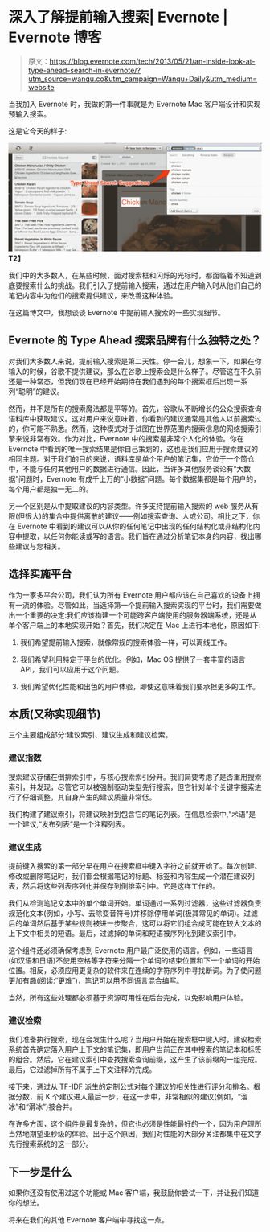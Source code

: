 # 深入了解提前输入搜索| Evernote | Evernote 博客

> 原文：<https://blog.evernote.com/tech/2013/05/21/an-inside-look-at-type-ahead-search-in-evernote/?utm_source=wanqu.co&utm_campaign=Wanqu+Daily&utm_medium=website>

当我加入 Evernote 时，我做的第一件事就是为 Evernote Mac 客户端设计和实现预输入搜索。

这是它今天的样子:

**![](img/647efb095641ec1fb74cbb3b240dce24.png)T2】**

我们中的大多数人，在某些时候，面对搜索框和闪烁的光标时，都面临着不知道到底要搜索什么的挑战。我们引入了提前输入搜索，通过在用户输入时从他们自己的笔记内容中为他们的搜索提供建议，来改善这种体验。

在这篇博文中，我想谈谈 Evernote 中提前输入搜索的一些实现细节。

## Evernote 的 Type Ahead 搜索品牌有什么独特之处？

对我们大多数人来说，提前输入搜索是第二天性。停一会儿，想象一下，如果在你输入的时候，谷歌不提供建议，那么在谷歌上搜索会是什么样子。尽管这在不久前还是一种常态，但我们现在已经开始期待在我们遇到的每个搜索框后出现一系列“聪明”的建议。

然而，并不是所有的搜索魔法都是平等的。首先，谷歌从不断增长的公众搜索查询语料库中获取建议。这对用户来说意味着，你看到的建议通常是其他人以前搜索过的，你可能不熟悉。然而，这种模式对于试图在世界范围内搜索信息的网络搜索引擎来说非常有效。作为对比，Evernote 中的搜索是非常个人化的体验。你在 Evernote 中看到的唯一搜索结果是你自己策划的，这也是我们应用于搜索建议的相同主题。对于我们的目的来说，语料库是单个用户的笔记集，它位于一个筒仓中，不能与任何其他用户的数据进行通信。因此，当许多其他服务谈论有“大数据”问题时，Evernote 有成千上万的“小数据”问题。每个数据集都是每个用户的，每个用户都是独一无二的。

另一个区别是从中提取建议的内容类型。许多支持提前输入搜索的 web 服务从有限(但很大)的集合中提供离散的建议——例如搜索查询、人或公司。相比之下，你在 Evernote 中看到的建议可以从你的任何笔记中出现的任何结构化或非结构化内容中提取，以任何你能读或写的语言。我们旨在通过分析笔记本身的内容，找出哪些建议与您相关。

## 选择实施平台

作为一家多平台公司，我们认为所有 Evernote 用户都应该在自己喜欢的设备上拥有一流的体验。尽管如此，当选择第一个提前输入搜索实现的平台时，我们需要做出一个重要的决定:我们应该构建一个可能跨客户端使用的服务器端系统，还是从单个客户端上的本地实现开始？首先，我们决定在 Mac 上进行本地化，原因如下:

1.  我们希望提前输入搜索，就像常规的搜索体验一样，可以离线工作。

2.  我们希望利用特定于平台的优化。例如，Mac OS 提供了一套丰富的语言 API，我们可以应用于这个问题。

3.  我们希望优化性能和出色的用户体验，即使这意味着我们要承担更多的工作。

## 本质(又称实现细节)

三个主要组成部分:建议索引、建议生成和建议检索。

### 建议指数

搜索建议存储在倒排索引中，与核心搜索索引分开。我们简要考虑了是否重用搜索索引，并发现，尽管它可以被强制驱动类型先行搜索，但它针对单个关键字搜索进行了仔细调整，其自身产生的建议质量非常低。

我们构建了建议索引，将建议映射到包含它的笔记列表。在信息检索中,“术语”是一个建议,“发布列表”是一个注释列表。

### 建议生成

提前键入搜索的第一部分早在用户在搜索框中键入字符之前就开始了。每次创建、修改或删除笔记时，我们都会根据笔记的标题、标签和内容生成一个潜在建议列表，然后将这些列表序列化并保存到倒排索引中。它是这样工作的。

我们从检测笔记文本中的单个单词开始。单词通过一系列过滤器，这些过滤器负责规范化文本(例如，小写、去除变音符号)并移除停用单词(极其常见的单词)。过滤后的单词然后基于某些规则被进一步聚合，这可以将它们组合成可能在较大文本的上下文中相关的短语。最后，过滤掉的单词和短语被序列化到建议索引中。

这个组件还必须确保考虑到 Evernote 用户最广泛使用的语言。例如，一些语言(如汉语和日语)不使用空格等字符来分隔一个单词的结束位置和下一个单词的开始位置。相反，必须应用更复杂的软件来在连续的字符序列中寻找断词。为了使问题更加有趣(阅读:“更难”)，笔记可以用不同语言混合编写。

当然，所有这些处理都必须基于资源可用性在后台完成，以免影响用户体验。

### 建议检索

我们准备执行搜索，现在会发生什么呢？当用户开始在搜索框中键入时，建议检索系统首先确定落入用户上下文的笔记集，即用户当前正在其中搜索的笔记本和标签的组合。然后，它在建议索引中查找搜索查询前缀，这产生了该前缀的一组完成。最后，它过滤掉所有不属于上下文注释的完成。

接下来，通过从 [TF-IDF](http://en.wikipedia.org/wiki/Tf%E2%80%93idf) 派生的定制公式对每个建议的相关性进行评分和排名。根据分数，前 K 个建议进入最后一步，在这一步中，非常相似的建议(例如，“溜冰”和“滑冰”)被合并。

在许多方面，这个组件是最复杂的，但它也必须是性能最好的一个，因为用户理所当然地期望亚秒级的体验。出于这个原因，我们对性能的大部分关注都集中在文字先行搜索系统的这一部分。

## 下一步是什么

如果你还没有使用过这个功能或 Mac 客户端，我鼓励你尝试一下，并让我们知道你的想法。

将来在我们的其他 Evernote 客户端中寻找这一点。